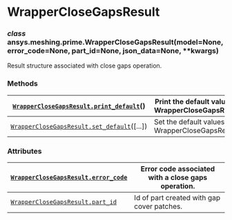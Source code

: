 <!-- vale off -->

# WrapperCloseGapsResult

### *class* ansys.meshing.prime.WrapperCloseGapsResult(model=None, error_code=None, part_id=None, json_data=None, \*\*kwargs)

Result structure associated with close gaps operation.

<!-- !! processed by numpydoc !! -->

### Methods

| [`WrapperCloseGapsResult.print_default`](ansys.meshing.prime.WrapperCloseGapsResult.print_default.md#ansys.meshing.prime.WrapperCloseGapsResult.print_default)()   | Print the default values of WrapperCloseGapsResult.   |
|--------------------------------------------------------------------------------------------------------------------------------------------------------------------|-------------------------------------------------------|
| [`WrapperCloseGapsResult.set_default`](ansys.meshing.prime.WrapperCloseGapsResult.set_default.md#ansys.meshing.prime.WrapperCloseGapsResult.set_default)([...])    | Set the default values of WrapperCloseGapsResult.     |

### Attributes

| [`WrapperCloseGapsResult.error_code`](ansys.meshing.prime.WrapperCloseGapsResult.error_code.md#ansys.meshing.prime.WrapperCloseGapsResult.error_code)   | Error code associated with a close gaps operation.   |
|---------------------------------------------------------------------------------------------------------------------------------------------------------|------------------------------------------------------|
| [`WrapperCloseGapsResult.part_id`](ansys.meshing.prime.WrapperCloseGapsResult.part_id.md#ansys.meshing.prime.WrapperCloseGapsResult.part_id)            | Id of part created with gap cover patches.           |
<!-- vale on -->
